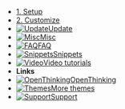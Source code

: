 - [1. Setup](setup)
- [2. Customize](customization)
- [![Update](https://icongr.am/clarity/terminal.svg?size=16&color=808080)Update](Update)
- [![Misc](https://icongr.am/clarity/layers.svg?size=16&color=808080)Misc](misc)
- [![FAQ](https://icongr.am/clarity/help-info.svg?size=16&color=808080)FAQ](faq)
- [![Snippets](https://icongr.am/clarity/code.svg?size=16&color=808080)Snippets](snippets)
- [![Video](https://icongr.am/clarity/video-gallery.svg?size=16&color=808080)Video tutorials](video)
- **Links**
- [![OpenThinking](https://icongr.am/feather/corner-down-right.svg?size=16&color=808080)OpenThinking](https://openthinking.net/?ref=ghsb)
- [![Themes](https://icongr.am/feather/corner-down-right.svg?size=16&color=808080)More themes](https://openthinking.net/shopify-themes/?ref=ghsb)
- [![Support](https://icongr.am/feather/message-square.svg?size=16&color=808080)Support](https://openthinking.net/support/?ref=ghsb)